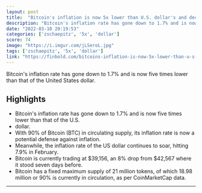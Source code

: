 ```yaml
---
layout: post
title:  "Bitcoin's inflation is now 5x lower than U.S. dollar's and decreasing"
description: "Bitcoin's inflation rate has gone down to 1.7% and is now five times lower than that of the United States dollar."
date: "2022-03-10 20:19:53"
categories: ['zschaepitz', '5x', 'dollar']
score: 74
image: "https://i.imgur.com/jLSeroL.jpg"
tags: ['zschaepitz', '5x', 'dollar']
link: "https://finbold.com/bitcoins-inflation-is-now-5x-lower-than-u-s-dollars-and-decreasing/"
---
```


Bitcoin's inflation rate has gone down to 1.7% and is now five times lower than that of the United States dollar.

## Highlights

- Bitcoin's inflation rate has gone down to 1.7% and is now five times lower than that of the U.S.
- dollar.
- With 90% of Bitcoin (BTC) in circulating supply, its inflation rate is now a potential defense against inflation.
- Meanwhile, the inflation rate of the US dollar continues to soar, hitting 7.9% in February.
- Bitcoin is currently trading at $39,156, an 8% drop from $42,567 where it stood seven days before.
- Bitcoin has a fixed maximum supply of 21 million tokens, of which 18.98 million or 90% is currently in circulation, as per CoinMarketCap data.

---
